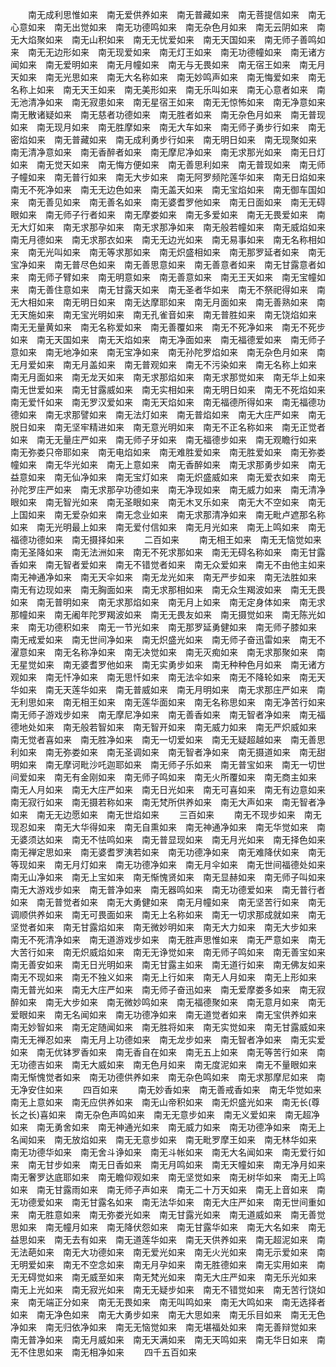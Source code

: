 <!-- { "loadSidebar": true } -->
　　南无成利思惟如来　南无爱供养如来　南无普藏如来　南无菩提信如来　南无心意如来　南无出觉如来　南无功德鸣如来　南无杂色月如来　南无云阴如来　南无大焰聚如来　南无山积如来　南无无忧爱如来　南无天国如来　南无师子善鸣如来　南无无边形如来　南无现爱如来　南无灯王如来　南无功德幢如来　南无诸方闻如来　南无爱明如来　南无月幢如来　南无与无畏如来　南无宿王如来　南无月天如来　南无光思如来　南无大名称如来　南无妙鸣声如来　南无悔爱如来　南无名称上如来　南无天王如来　南无美形如来　南无乐叫如来　南无心意者如来　南无池清净如来　南无寂患如来　南无星宿王如来　南无无惊怖如来　南无净意如来　南无散诸疑如来　南无慈者功德如来　南无胜者如来　南无杂色月如来　南无普现如来　南无现月如来　南无胜摩如来　南无大车如来　南无师子勇步行如来　南无密焰如来　南无普藏如来　南无成利勇步行如来　南无明日如来　南无现聚如来　南无清净意如来　南无香醉者如来　南无摩尼净如来　南无求那光如来　南无日灯如来　南无觉天如来　南无悔方便如来　南无善思利如来　南无普现如来　南无师子幢如来　南无普行如来　南无大步如来　南无阿罗频陀莲华如来　南无日焰如来　南无不死净如来　南无无边色如来　南无盖天如来　南无宝焰如来　南无御车国如来　南无善见如来　南无善名如来　南无婆耆罗他如来　南无日面如来　南无无碍眼如来　南无师子行者如来　南无摩娄如来　南无多爱如来　南无无畏爱如来　南无大灯如来　南无求那孕如来　南无求那净如来　南无般若幢如来　南无威焰如来　南无月德如来　南无求那衣如来　南无无边光如来　南无易事如来　南无名称相如来　南无光叫如来　南无等求那如来　南无炽盛相如来　南无那罗延者如来　南无宝净如来　南无普尽色如来　南无善思意如来　南无善意者如来　南无甘露意者如来　南无师子臂如来　南无明意如来　南无善意如来　南无王天如来　南无宝幢如来　南无善住意如来　南无甘露天如来　南无圣者华如来　南无不祭祀得如来　南无大相如来　南无明日如来　南无达摩耶如来　南无月面如来　南无善熟如来　南无天施如来　南无宝光明如来　南无孔雀音如来　南无普胜如来　南无饶焰如来　南无无量黄如来　南无名称爱如来　南无善覆如来　南无不死净如来　南无不死步如来　南无天国如来　南无天焰如来　南无净面如来　南无福德爱如来　南无师子意如来　南无地净如来　南无宝净如来　南无孙陀罗焰如来　南无杂色月如来　南无月爱如来　南无月盖如来　南无普观如来　南无不污染如来　南无名称上如来　南无月面如来　南无龙天如来　南无求那焰如来　南无求那觉如来　南无华上如来　南无世爱如来　南无甘露威如来　南无实相如来　南无明日如来　南无不死焰如来　南无爱忏如来　南无罗汉爱如来　南无天焰如来　南无福德所得如来　南无福德功德如来　南无求那譬如来　南无法灯如来　南无普焰如来　南无大庄严如来　南无脱日如来　南无坚牢精进如来　南无意光明如来　南无不正名称如来　南无正觉者如来　南无无量庄严如来　南无师子牙如来　南无福德步如来　南无观瞻行如来　南无弥娄只帝耶如来　南无电焰如来　南无难胜爱如来　南无胜爱如来　南无弥娄幢如来　南无华光如来　南无上意如来　南无香醉如来　南无求那勇步如来　南无益意如来　南无仙净如来　南无宝灯如来　南无炽盛威如来　南无爱衣如来　南无孙陀罗庄严如来　南无求那孕功德如来　南无净现如来　南无威力如来　南无清净眼如来　南无智光如来　南无圣眼如来　南无木叉乐如来　南无大不空如来　南无上国如来　南无爱杂如来　南无念业如来　南无求那清净如来　南无毗卢遮那名称如来　南无光明最上如来　南无爱付信如来　南无月光如来　南无上鸣如来　南无福德功德如来　南无摄择如来
　　二百如来
　　南无相王如来　南无无恼觉如来　南无圣降如来　南无法洲如来　南无不死求那如来　南无无碍名称如来　南无甘露香如来　南无智者爱如来　南无不错觉者如来　南无众爱如来　南无不由他主如来　南无神通净如来　南无天伞如来　南无龙光如来　南无严步如来　南无法胜如来　南无有边现如来　南无胸面如来　南无求那相如来　南无众生羯波如来　南无无畏如来　南无普明如来　南无求那焰如来　南无月上如来　南无定身体如来　南无求那幢如来　南无阇年陀罗羯波如来　南无无畏友如来　南无摄觉如来　南无陈光如来　南无功德积如来　南无一节光如来　南无那罗延勇健如来　南无师子膝如来　南无戒爱如来　南无世间净如来　南无炽盛光如来　南无师子奋迅雷如来　南无不濯意如来　南无名称净如来　南无决觉如来　南无灭痴如来　南无求那聚如来　南无星觉如来　南无婆耆罗他如来　南无实勇步如来　南无种种色月如来　南无诸方观如来　南无忏净如来　南无思忏如来　南无法伞如来　南无不降轮如来　南无天华如来　南无天莲华如来　南无普威如来　南无月明如来　南无求那庄严如来　南无利思如来　南无相王如来　南无莲华面如来　南无名称思如来　南无净苦行如来　南无师子游戏步如来　南无摩尼净如来　南无善香如来　南无智者净如来　南无福德地处如来　南无般若智如来　南无智开如来　南无威力如来　南无严炽威如来　南无觉者喜如来　南无胜净如来　南无一切爱如来　南无无疑超越如来　南无善思利如来　南无弥娄如来　南无圣调如来　南无智者净如来　南无摄道如来　南无甜明如来　南无摩诃毗沙吒迦耶如来　南无师子乐如来　南无普宝如来　南无一切世间爱如来　南无有金刚如来　南无师子鸣如来　南无火所覆如来　南无商主如来　南无人月如来　南无大庄严如来　南无日光如来　南无可喜如来　南无有边意如来　南无寂行如来　南无摄若称如来　南无梵所供养如来　南无大声如来　南无智者净如来　南无无边愿如来　南无世焰如来
　　三百如来
　　南无不现步如来　南无现忍如来　南无大华得如来　南无自熏如来　南无神通净如来　南无华觉如来　南无婆须达如来　南无不怯鸣如来　南无普显现如来　南无月光如来　南无择色如来　南无禅定思如来　南无婆耆罗洟若如来　南无功德净如来　南无难降伏如来　南无等现如来　南无月灯如来　南无功德净如来　南无月伞如来　南无世间福德处如来　南无山净如来　南无上宝如来　南无惭愧贤如来　南无显赫如来　南无师子叫如来　南无大游戏步如来　南无普净如来　南无器鸣如来　南无功德爱如来　南无普行者如来　南无普觉者如来　南无大勇健如来　南无月幢如来　南无坚苦行如来　南无调顺供养如来　南无可畏面如来　南无上名称如来　南无一切求那成就如来　南无坚觉者如来　南无甘露焰如来　南无微妙明如来　南无大力如来　南无大步如来　南无不死清净如来　南无道游戏步如来　南无胜声思惟如来　南无严意如来　南无大苦行如来　南无炽威焰如来　南无无诤觉如来　南无师子鸣如来　南无善宝如来　南无善安如来　南无日光明如来　南无甘露主如来　南无道行如来　南无佛友如来　南无不现如来　南无不独义如来　南无上行如来　南无人月如来　南无上形如来　南无普光如来　南无大庄严如来　南无师子奋迅如来　南无爱摩娄多如来　南无寂醉如来　南无大步如来　南无微妙鸣如来　南无福德聚如来　南无意月如来　南无爱眼如来　南无名闻如来　南无功德净如来　南无道觉者如来　南无宝供养如来　南无妙智如来　南无定随闻如来　南无胜将如来　南无实觉如来　南无甘露威如来　南无无禅忍如来　南无月上功德如来　南无龙步如来　南无智者净如来　南无实爱如来　南无优钵罗香如来　南无香自在如来　南无五上如来　南无等苦行如来　南无功德吉如来　南无大威如来　南无色月如来　南无度泥如来　南无不量眼如来　南无惭愧觉者如来　南无功德供养如来　南无杂色鸣如来　南无求那摩尼如来　南无净安住如来
　　四百如来
　　南无妙香如来　南无善戒香如来　南无华觉如来　南无上意如来　南无应供养如来　南无山帝积如来　南无炽盛光如来　南无长(尊长之长)喜如来　南无杂色声鸣如来　南无无意步如来　南无义爱如来　南无超净如来　南无勇舍如来　南无神通光如来　南无威力如来　南无功德净如来　南无上名闻如来　南无放焰如来　南无无意步如来　南无毗罗摩王如来　南无林华如来　南无功德华如来　南无舍斗诤如来　南无斗帐如来　南无大名闻如来　南无爱行如来　南无甘步如来　南无日香如来　南无月鸣如来　南无天幢如来　南无净月如来　南无奢罗达底耶如来　南无瞻仰观如来　南无坚觉如来　南无树华如来　南无上鸣如来　南无甘露雨如来　南无师子声如来　南无二十万天如来　南无上音如来　南无功德爱如来　南无甘露名如来　南无法华如来　南无大庄严如来　南无世间重如来　南无胜意如来　南无弥娄光如来　南无甘露光如来　南无道威如来　南无善觉思如来　南无幢月如来　南无降伏怨如来　南无甘露华如来　南无大名如来　南无益思如来　南无去有如来　南无道莲华如来　南无天供养如来　南无超泥如来　南无法葩如来　南无大功德如来　南无爱光如来　南无火光如来　南无示爱如来　南无明爱如来　南无不空念如来　南无月孕如来　南无胜德如来　南无实用如来　南无无碍觉如来　南无威至如来　南无梵光如来　南无大庄严如来　南无乐光如来　南无上光如来　南无寂光如来　南无无疑步如来　南无不错觉如来　南无苦行饶如来　南无端正分如来　南无无畏如来　南无叫鸣如来　南无大鸣如来　南无选择者如来　南无净色如来　南无大勇步如来　南无大思如来　南无乐目如来　南无无色净如来　南无归依净如来　南无无恼觉如来　南无堪福处如来　南无善辩觉如来　南无普净如来　南无月威如来　南无天满如来　南无天鸣如来　南无华日如来　南无不住思如来　南无相净如来
　　四千五百如来
